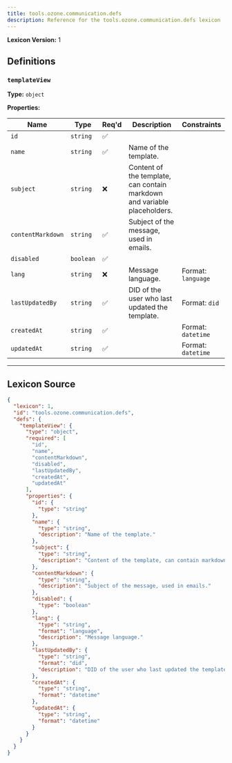 ```yaml
---
title: tools.ozone.communication.defs
description: Reference for the tools.ozone.communication.defs lexicon
---
```

**Lexicon Version:** 1

## Definitions

<a name="templateview"></a>
### `templateView`

**Type:** `object`

**Properties:**

| Name | Type | Req'd  | Description | Constraints |
|------|------|----------|-------------|-------------|
| `id` | `string` | ✅  |  |  |
| `name` | `string` | ✅  | Name of the template. |  |
| `subject` | `string` | ❌  | Content of the template, can contain markdown and variable placeholders. |  |
| `contentMarkdown` | `string` | ✅  | Subject of the message, used in emails. |  |
| `disabled` | `boolean` | ✅  |  |  |
| `lang` | `string` | ❌  | Message language. | Format: `language` |
| `lastUpdatedBy` | `string` | ✅  | DID of the user who last updated the template. | Format: `did` |
| `createdAt` | `string` | ✅  |  | Format: `datetime` |
| `updatedAt` | `string` | ✅  |  | Format: `datetime` |

---

## Lexicon Source
```json
{
  "lexicon": 1,
  "id": "tools.ozone.communication.defs",
  "defs": {
    "templateView": {
      "type": "object",
      "required": [
        "id",
        "name",
        "contentMarkdown",
        "disabled",
        "lastUpdatedBy",
        "createdAt",
        "updatedAt"
      ],
      "properties": {
        "id": {
          "type": "string"
        },
        "name": {
          "type": "string",
          "description": "Name of the template."
        },
        "subject": {
          "type": "string",
          "description": "Content of the template, can contain markdown and variable placeholders."
        },
        "contentMarkdown": {
          "type": "string",
          "description": "Subject of the message, used in emails."
        },
        "disabled": {
          "type": "boolean"
        },
        "lang": {
          "type": "string",
          "format": "language",
          "description": "Message language."
        },
        "lastUpdatedBy": {
          "type": "string",
          "format": "did",
          "description": "DID of the user who last updated the template."
        },
        "createdAt": {
          "type": "string",
          "format": "datetime"
        },
        "updatedAt": {
          "type": "string",
          "format": "datetime"
        }
      }
    }
  }
}
```
